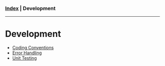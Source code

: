 ### [Index](../index.md) | Development

--------

# Development

- [Coding Conventions](./Coding-Conventions.md)
- [Error Handling](./Error-Handling.md)
- [Unit Testing](./Unit-Testing.md)

